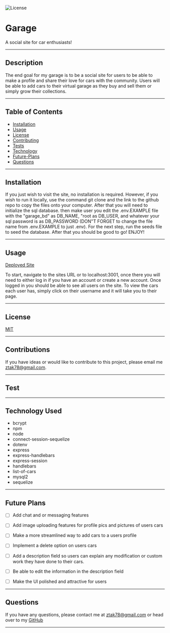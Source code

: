
  ![License](https://img.shields.io/badge/License-MIT-blueviolet.svg)

  # Garage

 A social site for car enthusiasts!

  ---

  ## Description

The end goal for my garage is to be a social site for users to be able to make a profile and share their love for cars with the community. Users will be able to add cars to their virtual garage as they buy and sell them or simply grow their collections. 

---

## Table of Contents

* [Installation](#installation) 
* [Usage](#usage) 
* [License](#license) 
* [Contributing](#contributions)
* [Tests](#test) 
* [Technology](#technology-used)
* [Future-Plans](#future-plans)
* [Questions](#questions)

---

## Installation

If you just wish to visit the site, no installation is required. However, if you wish to run it locally, use the command git clone and the link to the github repo to copy the files onto your computer. After that you will need to initialize the sql database. then make user you edit the .env.EXAMPLE file with the "garage_bd" as DB_NAME, "root as DB_USER, and whatever your sql password is as DB_PASSWORD (DON"T FORGET to change the file name from .env.EXAMPLE to just .env). For the next step, run the seeds file to seed the database. After that you should be good to go! ENJOY!

---

## Usage

[Deployed Site](https://garage.herokuapp.com/)

To start, navigate to the sites URL or to localhost:3001, once there you will need to either log in if you have an account or create a new account. Once logged in you should be able to see all users on the site. To view the cars each user has, simply click on their username and it will take you to their page.  

---

## License

[MIT](https://choosealicense.com/licenses/mit/)

---

## Contributions

If you have ideas or would like to contribute to this project, please email me ztak78@gmail.com.

---

## Test



---

## Technology Used 

   * bcrypt
   * npm
   * node
   * connect-session-sequelize
   * dotenv
   * express
   * express-handlebars
   * express-session
   * handlebars
   * list-of-cars
   * mysql2
   * sequelize


___

## Future Plans

 - [ ] Add chat and or messaging features
 - [ ] Add image uploading features for profile pics and pictures of users cars
 - [ ] Make a more streamlined way to add cars to a users profile
 - [ ] Implement a delete option on users cars
 - [ ] Add a description field so users can explain any modification or custom work they have done to their cars.
 - [ ] Be able to edit the information in the description field 
 - [ ] Make the UI polished and attractive for users 


___

## Questions

If you have any questions, please contact me at ztak78@gmail.com or head over to my <a href="https://github.com/Zach-Lewis11" target="_blank">GitHub</a>

---
